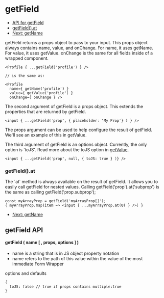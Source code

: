 # getField

* [API for getField](#API)
* [getField().at](#getFieldAt)
* [Next: getName](./get-name)


getField returns a props object to pass to your input.  This props object always
contains name, value, and onChange.  For name, it uses getName.  For value, it uses
getValue.  onChange is the same for all fields inside of a wrapped component.

```
<Profile { ...getField('profile') } />

// is the same as:

<Profile
  name={ getName('profile') }
  value={ getValue('profile') }
  onChange={ onChange } />
```

The second argument of getField is a props object.  This extends the properties that
are returned by getField.

```
<input { ...getField('prop', { placeholder: 'My Prop'} ) } />
```

The props argument can be used to help configure the result of getField.
We'll see an example of this in getValue.

The third argument of getField is an options object.  Currently, the only option is 'toJS'.
Read more about the toJS option in [getValue](./get-value).

```
<input { ...getField('prop', null, { toJS: true } )} />
```


### <a name="getFieldAt"></a>getField().at

The 'at' method is always available on the result of getField.  It allows you to easily call getField for nested values.
Calling getField('prop').at('subprop') is the same as calling getField('prop.subprop');

```
const myArrayProp = getField('myArrayProp[]');
{ myArrayProp.map(item => <input { ...myArrayProp.at(0) } />) }
```


* [Next: getName](./get-name)


## <a name="API"></a>getField API

#### getField ( name [ , props,  options ] )

* name is a string that is in JS object property notation
* name refers to the path of this value within the value of the most immediate Form Wrapper

options and defaults
```
{
  toJS: false // true if props contains multiple:true
}
```
